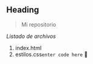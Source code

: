 ## Heading

> Mi repositorio

*Listado de archivos*

 1. index.html 
 2. estilos.css`enter code here` 🤣
